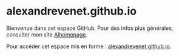 # alexandrevenet.github.io

Bienvenue dans cet espace GitHub. Pour des infos plus générales, consulter mon site [Alhomepage](https://www.alhomepage.com "Alhomepage").

Pour accéder cet espace mis en forme : [alexandrevenet.github.io](https://alexandrevenet.github.io "GitHub Page Alexandre Venet").
